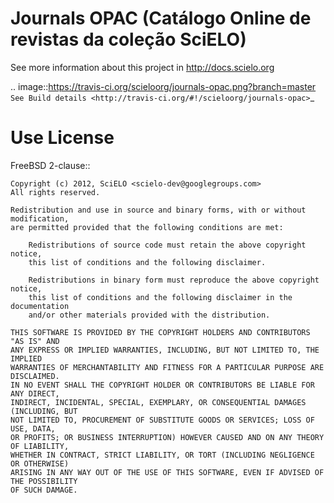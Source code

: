 Journals OPAC (Catálogo Online de revistas da coleção SciELO)
==============================================================

See more information about this project in http://docs.scielo.org

.. image::https://travis-ci.org/scieloorg/journals-opac.png?branch=master
`See Build details <http://travis-ci.org/#!/scieloorg/journals-opac>`_

Use License
===========

FreeBSD 2-clause::

    Copyright (c) 2012, SciELO <scielo-dev@googlegroups.com>
    All rights reserved.

    Redistribution and use in source and binary forms, with or without modification,
    are permitted provided that the following conditions are met:

        Redistributions of source code must retain the above copyright notice,
        this list of conditions and the following disclaimer.

        Redistributions in binary form must reproduce the above copyright notice,
        this list of conditions and the following disclaimer in the documentation
        and/or other materials provided with the distribution.

    THIS SOFTWARE IS PROVIDED BY THE COPYRIGHT HOLDERS AND CONTRIBUTORS "AS IS" AND
    ANY EXPRESS OR IMPLIED WARRANTIES, INCLUDING, BUT NOT LIMITED TO, THE IMPLIED
    WARRANTIES OF MERCHANTABILITY AND FITNESS FOR A PARTICULAR PURPOSE ARE DISCLAIMED.
    IN NO EVENT SHALL THE COPYRIGHT HOLDER OR CONTRIBUTORS BE LIABLE FOR ANY DIRECT,
    INDIRECT, INCIDENTAL, SPECIAL, EXEMPLARY, OR CONSEQUENTIAL DAMAGES (INCLUDING, BUT
    NOT LIMITED TO, PROCUREMENT OF SUBSTITUTE GOODS OR SERVICES; LOSS OF USE, DATA,
    OR PROFITS; OR BUSINESS INTERRUPTION) HOWEVER CAUSED AND ON ANY THEORY OF LIABILITY,
    WHETHER IN CONTRACT, STRICT LIABILITY, OR TORT (INCLUDING NEGLIGENCE OR OTHERWISE)
    ARISING IN ANY WAY OUT OF THE USE OF THIS SOFTWARE, EVEN IF ADVISED OF THE POSSIBILITY
    OF SUCH DAMAGE.
